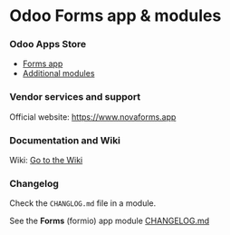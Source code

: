 # Odoo Forms app & modules

### Odoo Apps Store

- [Forms app](https://apps.odoo.com/apps/modules/15.0/formio)
- [Additional modules](https://apps.odoo.com/apps/modules/browse?series=15.0&search=formio&author=Nova+Code)

### Vendor services and support

Official website: https://www.novaforms.app

### Documentation and Wiki

Wiki: [Go to the Wiki](https://github.com/novacode-nl/odoo-formio/wiki)

### Changelog

Check the `CHANGLOG.md` file in a module.

See the **Forms** (formio) app module [CHANGELOG.md](https://github.com/novacode-nl/odoo-formio/blob/15.0/formio/CHANGELOG.md)
